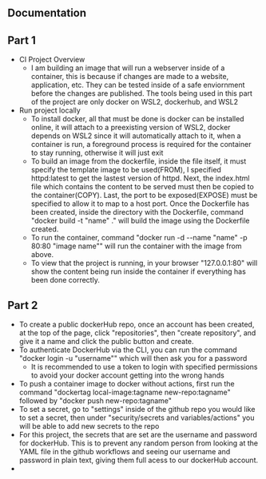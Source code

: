 ## Documentation

## Part 1
- CI Project Overview
  - I am building an image that will run a webserver inside of a container, this is because if changes are made to a website, application, etc. They can be tested inside of a safe enviornment before the changes are published. The tools being used in this part of the project are only docker on WSL2, dockerhub, and WSL2
- Run project locally 
  - To install docker, all that must be done is docker can be installed online, it will attach to a preexisting version of WSL2, docker depends on WSL2 since it will automatically attach to it, when a container is run, a foreground process is required for the container to stay running, otherwise it will just exit
  - To build an image from the dockerfile, inside the file itself, it must specify the template image to be used(FROM), I specified httpd:latest to get the lastest version of httpd. Next, the index.html file which contains the content to be served must then be copied to the container(COPY). Last, the port to be exposed(EXPOSE) must be specified to allow it to map to a host port. Once the Dockerfile has been created, inside the directory with the Dockerfile, command "docker build -t "name" ." will build the image using the Dockerfile created.
  - To run the container, command "docker run -d --name "name" -p 80:80 "image name"" will run the container with the image from above.
  - To view that the project is running, in your browser "127.0.0.1:80" will show the content being run inside the container if everything has been done correctly.
## Part 2
- To create a public dockerHub repo, once an account has been created, at the top of the page, click "repositories", then "create repository", and give it a name and click the public button and create. 
- To authenticate DockerHub via the CLI, you can run the command "docker login -u "username"" which will then ask you for a password
  - It is recommended to use a token to login with specified permissions to avoid your docker account getting into the wrong hands
- To push a container image to docker without actions, first run the command "dockertag local-image:tagname new-repo:tagname" followed by "docker push new-repo:tagname"
- To set a secret, go to "settings" inside of the github repo you would like to set a secret, then under "security/secrets and variables/actions" you will be able to add new secrets to the repo
- For this project, the secrets that are set are the username and password for dockerHub. This is to prevent any random person from looking at the YAML file in the github workflows and seeing our username and password in plain text, giving them full acess to our dockerHub account.
-   
